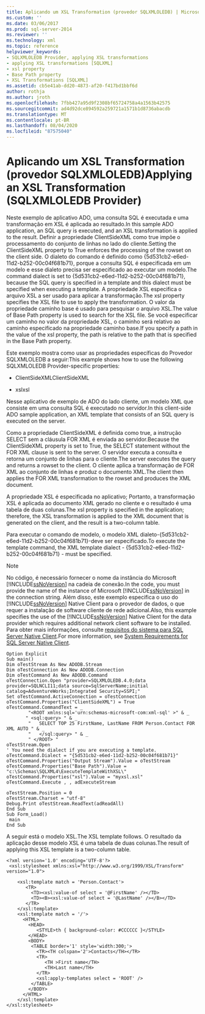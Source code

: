 ```yaml
---
title: Aplicando um XSL Transformation (provedor SQLXMLOLEDB) | Microsoft Docs
ms.custom: ''
ms.date: 03/06/2017
ms.prod: sql-server-2014
ms.reviewer: ''
ms.technology: xml
ms.topic: reference
helpviewer_keywords:
- SQLXMLOLEDB Provider, applying XSL transformations
- applying XSL transformations [SQLXML]
- xsl property
- Base Path property
- XSL Transformations [SQLXML]
ms.assetid: cb5e41ab-dd20-4873-af20-f417bd1bbf6d
author: rothja
ms.author: jroth
ms.openlocfilehash: 7fbb427a95d9f2308bf65724758a4a1563b42575
ms.sourcegitcommit: ad4d92dce894592a259721a1571b1d8736abacdb
ms.translationtype: MT
ms.contentlocale: pt-BR
ms.lasthandoff: 08/04/2020
ms.locfileid: "87575040"
---
```

# <a name="applying-an-xsl-transformation-sqlxmloledb-provider"></a><span data-ttu-id="d519a-102">Aplicando um XSL Transformation (provedor SQLXMLOLEDB)</span><span class="sxs-lookup"><span data-stu-id="d519a-102">Applying an XSL Transformation (SQLXMLOLEDB Provider)</span></span>
  <span data-ttu-id="d519a-103">Neste exemplo de aplicativo ADO, uma consulta SQL é executada e uma transformação em XSL é aplicada ao resultado.</span><span class="sxs-lookup"><span data-stu-id="d519a-103">In this sample ADO application, an SQL query is executed, and an XSL transformation is applied to the result.</span></span> <span data-ttu-id="d519a-104">Definir a propriedade ClientSideXML como true impõe o processamento do conjunto de linhas no lado do cliente.</span><span class="sxs-lookup"><span data-stu-id="d519a-104">Setting the ClientSideXML property to True enforces the processing of the rowset on the client side.</span></span> <span data-ttu-id="d519a-105">O dialeto do comando é definido como {5d531cb2-e6ed-11d2-b252-00c04f681b71}, porque a consulta SQL é especificada em um modelo e esse dialeto precisa ser especificado ao executar um modelo.</span><span class="sxs-lookup"><span data-stu-id="d519a-105">The command dialect is set to {5d531cb2-e6ed-11d2-b252-00c04f681b71}, because the SQL query is specified in a template and this dialect must be specified when executing a template.</span></span> <span data-ttu-id="d519a-106">A propriedade XSL especifica o arquivo XSL a ser usado para aplicar a transformação.</span><span class="sxs-lookup"><span data-stu-id="d519a-106">The xsl property specifies the XSL file to use to apply the transformation.</span></span> <span data-ttu-id="d519a-107">O valor da propriedade caminho base é usado para pesquisar o arquivo XSL.</span><span class="sxs-lookup"><span data-stu-id="d519a-107">The value of Base Path property is used to search for the XSL file.</span></span> <span data-ttu-id="d519a-108">Se você especificar um caminho no valor da propriedade XSL, o caminho será relativo ao caminho especificado na propriedade caminho base.</span><span class="sxs-lookup"><span data-stu-id="d519a-108">If you specify a path in the value of the xsl property, the path is relative to the path that is specified in the Base Path property.</span></span>  
  
 <span data-ttu-id="d519a-109">Este exemplo mostra como usar as propriedades específicas do Provedor SQLXMLOLEDB a seguir:</span><span class="sxs-lookup"><span data-stu-id="d519a-109">This example shows how to use the following SQLXMLOLEDB Provider-specific properties:</span></span>  
  
-   <span data-ttu-id="d519a-110">ClientSideXML</span><span class="sxs-lookup"><span data-stu-id="d519a-110">ClientSideXML</span></span>  
  
-   <span data-ttu-id="d519a-111">xsl</span><span class="sxs-lookup"><span data-stu-id="d519a-111">xsl</span></span>  
  
 <span data-ttu-id="d519a-112">Nesse aplicativo de exemplo de ADO do lado cliente, um modelo XML que consiste em uma consulta SQL é executado no servidor.</span><span class="sxs-lookup"><span data-stu-id="d519a-112">In this client-side ADO sample application, an XML template that consists of an SQL query is executed on the server.</span></span>  
  
 <span data-ttu-id="d519a-113">Como a propriedade ClientSideXML é definida como true, a instrução SELECT sem a cláusula FOR XML é enviada ao servidor.</span><span class="sxs-lookup"><span data-stu-id="d519a-113">Because the ClientSideXML property is set to True, the SELECT statement without the FOR XML clause is sent to the server.</span></span> <span data-ttu-id="d519a-114">O servidor executa a consulta e retorna um conjunto de linhas para o cliente.</span><span class="sxs-lookup"><span data-stu-id="d519a-114">The server executes the query and returns a rowset to the client.</span></span> <span data-ttu-id="d519a-115">O cliente aplica a transformação de FOR XML ao conjunto de linhas e produz o documento XML.</span><span class="sxs-lookup"><span data-stu-id="d519a-115">The client then applies the FOR XML transformation to the rowset and produces the XML document.</span></span>  
  
 <span data-ttu-id="d519a-116">A propriedade XSL é especificada no aplicativo; Portanto, a transformação XSL é aplicada ao documento XML gerado no cliente e o resultado é uma tabela de duas colunas.</span><span class="sxs-lookup"><span data-stu-id="d519a-116">The xsl property is specified in the application; therefore, the XSL transformation is applied to the XML document that is generated on the client, and the result is a two-column table.</span></span>  
  
 <span data-ttu-id="d519a-117">Para executar o comando de modelo, o modelo XML dialeto-{5d531cb2-e6ed-11d2-b252-00c04f681b71}-deve ser especificado.</span><span class="sxs-lookup"><span data-stu-id="d519a-117">To execute the template command, the XML template dialect - {5d531cb2-e6ed-11d2-b252-00c04f681b71} - must be specified.</span></span>  
  
> [!NOTE]  
>  <span data-ttu-id="d519a-118">No código, é necessário fornecer o nome da instância do Microsoft [!INCLUDE[ssNoVersion](../../../includes/ssnoversion-md.md)] na cadeia de conexão.</span><span class="sxs-lookup"><span data-stu-id="d519a-118">In the code, you must provide the name of the instance of Microsoft [!INCLUDE[ssNoVersion](../../../includes/ssnoversion-md.md)] in the connection string.</span></span> <span data-ttu-id="d519a-119">Além disso, este exemplo especifica o uso do [!INCLUDE[ssNoVersion](../../../includes/ssnoversion-md.md)] Native Client para o provedor de dados, o que requer a instalação de software cliente de rede adicional.</span><span class="sxs-lookup"><span data-stu-id="d519a-119">Also, this example specifies the use of the [!INCLUDE[ssNoVersion](../../../includes/ssnoversion-md.md)] Native Client for the data provider which requires additional network client software to be installed.</span></span> <span data-ttu-id="d519a-120">Para obter mais informações, consulte [requisitos do sistema para SQL Server Native Client](../../native-client/system-requirements-for-sql-server-native-client.md).</span><span class="sxs-lookup"><span data-stu-id="d519a-120">For more information, see [System Requirements for SQL Server Native Client](../../native-client/system-requirements-for-sql-server-native-client.md).</span></span>  
  
```  
Option Explicit  
Sub main()  
Dim oTestStream As New ADODB.Stream  
Dim oTestConnection As New ADODB.Connection  
Dim oTestCommand As New ADODB.Command  
oTestConnection.Open "provider=SQLXMLOLEDB.4.0;data provider=SQLNCLI11;data source=SqlServerName;initial catalog=AdventureWorks;Integrated Security=SSPI;"  
Set oTestCommand.ActiveConnection = oTestConnection  
oTestCommand.Properties("ClientSideXML") = True  
oTestCommand.CommandText = _  
        "<ROOT xmlns:sql='urn:schemas-microsoft-com:xml-sql' >" & _  
       " <sql:query> " & _  
        "   SELECT TOP 25 FirstName, LastName FROM Person.Contact FOR XML AUTO " & _  
        "   </sql:query> " & _  
        " </ROOT> "  
oTestStream.Open  
' You need the dialect if you are executing a template.  
oTestCommand.Dialect = "{5d531cb2-e6ed-11d2-b252-00c04f681b71}"  
oTestCommand.Properties("Output Stream").Value = oTestStream  
oTestCommand.Properties("Base Path").Value = "c:\Schemas\SQLXML4\ExecuteTemplateWithXSL\"  
oTestCommand.Properties("xsl").Value = "myxsl.xsl"  
oTestCommand.Execute , , adExecuteStream  
  
oTestStream.Position = 0  
oTestStream.Charset = "utf-8"  
Debug.Print oTestStream.ReadText(adReadAll)  
End Sub  
Sub Form_Load()  
 main  
End Sub  
```  
  
 <span data-ttu-id="d519a-121">A seguir está o modelo XSL.</span><span class="sxs-lookup"><span data-stu-id="d519a-121">The XSL template follows.</span></span> <span data-ttu-id="d519a-122">O resultado da aplicação desse modelo XSL é uma tabela de duas colunas.</span><span class="sxs-lookup"><span data-stu-id="d519a-122">The result of applying this XSL template is a two-column table.</span></span>  
  
```  
<?xml version='1.0' encoding='UTF-8'?>            
 <xsl:stylesheet xmlns:xsl="http://www.w3.org/1999/XSL/Transform" version="1.0">   
  
    <xsl:template match = 'Person.Contact'>  
       <TR>  
         <TD><xsl:value-of select = '@FirstName' /></TD>  
         <TD><B><xsl:value-of select = '@LastName' /></B></TD>  
       </TR>  
    </xsl:template>  
    <xsl:template match = '/'>  
      <HTML>  
        <HEAD>  
           <STYLE>th { background-color: #CCCCCC }</STYLE>  
        </HEAD>  
        <BODY>  
         <TABLE border='1' style='width:300;'>  
           <TR><TH colspan='2'>Contacts</TH></TR>  
           <TR>  
              <TH >First name</TH>  
              <TH>Last name</TH>  
           </TR>  
           <xsl:apply-templates select = 'ROOT' />  
         </TABLE>  
        </BODY>  
      </HTML>  
    </xsl:template>  
</xsl:stylesheet>  
```  
  
  
